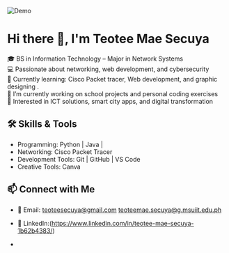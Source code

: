 ![Demo](https://media.giphy.com/media/13HgwGsXF0aiGY/giphy.gif)


 # Hi there 👋, I'm Teotee Mae Secuya
 
🎓 BS in Information Technology – Major in Network Systems  
💻 Passionate about networking, web development, and cybersecurity  
🌱 Currently learning: Cisco Packet tracer, Web development, and graphic designing .  
🎯 I’m currently working on school projects and personal coding exercises  
🎯 Interested in ICT solutions, smart city apps, and digital transformation 

## 🛠️ Skills & Tools  
- Programming: Python | Java |  
- Networking: Cisco Packet Tracer    
- Development Tools: Git | GitHub | VS Code  
- Creative Tools: Canva


 ## 📫 Connect with Me  
- 📧 Email:
   teoteesecuya@gmail.com
   teoteemae.secuya@g.msuiit.edu.ph
- 💼 LinkedIn:(https://www.linkedin.com/in/teotee-mae-secuya-1b62b4383/)

- 
  


